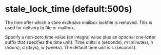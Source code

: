 # stale_lock_time (default:500s) 


The time after which a stale exclusive mailbox lockfile is removed.
This is used for delivery to file or mailbox.


 Specify a non-zero time value (an integral value plus an optional
one-letter suffix that specifies the time unit).  Time units: s
(seconds), m (minutes), h (hours), d (days), w (weeks).
The default time unit is s (seconds).  


